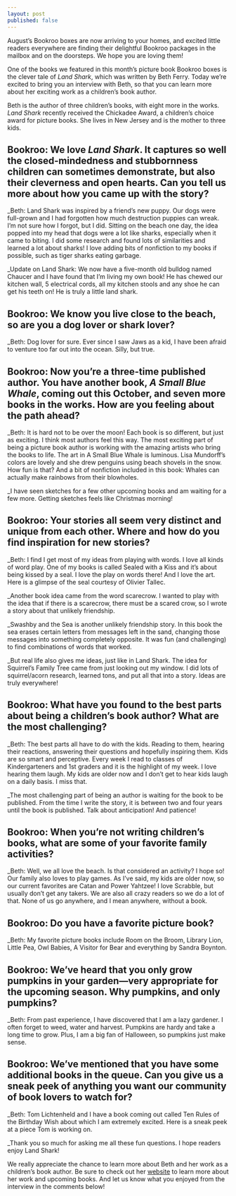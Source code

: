 ```yaml
---
layout: post
published: false
---
```

August’s Bookroo boxes are now arriving to your homes, and excited little readers everywhere are finding their delightful Bookroo packages in the mailbox and on the doorsteps. We hope you are loving them!
 
One of the books we featured in this month’s picture book Bookroo boxes is the clever tale of _Land Shark_, which was written by Beth Ferry. Today we’re excited to bring you an interview with Beth, so that you can learn more about her exciting work as a children’s book author.
 
Beth is the author of three children’s books, with eight more in the works. _Land Shark_ recently received the Chickadee Award, a children’s choice award for picture books. She lives in New Jersey and is the mother to three kids.
 
## Bookroo: We love _Land Shark_. It captures so well the closed-mindedness and stubbornness children can sometimes demonstrate, but also their cleverness and open hearts. Can you tell us more about how you came up with the story?

_Beth: Land Shark was inspired by a friend’s new puppy. Our dogs were full-grown and I had forgotten how much destruction puppies can wreak. I’m not sure how I forgot, but I did. Sitting on the beach one day, the idea popped into my head that dogs were a lot like sharks, especially when it came to biting. I did some research and found lots of similarities and learned a lot about sharks! I love adding bits of nonfiction to my books if possible, such as tiger sharks eating garbage.

_Update on Land Shark: We now have a five-month old bulldog named Chaucer and I have found that I’m living my own book! He has chewed our kitchen wall, 5 electrical cords, all my kitchen stools and any shoe he can get his teeth on! He is truly a little land shark.

## Bookroo: We know you live close to the beach, so are you a dog lover or shark lover?

_Beth: Dog lover for sure. Ever since I saw Jaws as a kid, I have been afraid to venture too far out into the ocean. Silly, but true.

## Bookroo: Now you’re a three-time published author. You have another book, _A Small Blue Whale_, coming out this October, and seven more books in the works. How are you feeling about the path ahead?

_Beth: It is hard not to be over the moon! Each book is so different, but just as exciting. I think most authors feel this way. The most exciting part of being a picture book author is working with the amazing artists who bring the books to life. The art in A Small Blue Whale is luminous. Lisa Mundorff’s colors are lovely and she drew penguins using beach shovels in the snow. How fun is that? And a bit of nonfiction included in this book: Whales can actually make rainbows from their blowholes.

_I have seen sketches for a few other upcoming books and am waiting for a few more. Getting sketches feels like Christmas morning!

## Bookroo: Your stories all seem very distinct and unique from each other. Where and how do you find inspiration for new stories?

_Beth: I find I get most of my ideas from playing with words. I love all kinds of word play. One of my books is called Sealed with a Kiss and it’s about being kissed by a seal. I love the play on words there! And I love the art. Here is a glimpse of the seal courtesy of Olivier Tallec.

_Another book idea came from the word scarecrow. I wanted to play with the idea that if there is a scarecrow, there must be a scared crow, so I wrote a story about that unlikely friendship.

_Swashby and the Sea is another unlikely friendship story. In this book the sea erases certain letters from messages left in the sand, changing those messages into something completely opposite. It was fun (and challenging) to find combinations of words that worked.

_But real life also gives me ideas, just like in Land Shark. The idea for Squirrel’s Family Tree came from just looking out my window. I did lots of squirrel/acorn research, learned tons, and put all that into a story.
Ideas are truly everywhere!

## Bookroo: What have you found to the best parts about being a children’s book author? What are the most challenging?

_Beth: The best parts all have to do with the kids. Reading to them, hearing their reactions, answering their questions and hopefully inspiring them. Kids are so smart and perceptive. Every week I read to classes of Kindergarteners and 1st graders and it is the highlight of my week. I love hearing them laugh. My kids are older now and I don’t get to hear kids laugh on a daily basis. I miss that.

_The most challenging part of being an author is waiting for the book to be published. From the time I write the story, it is between two and four years until the book is published. Talk about anticipation! And patience!

## Bookroo: When you’re not writing children’s books, what are some of your favorite family activities?

_Beth: Well, we all love the beach. Is that considered an activity? I hope so! Our family also loves to play games. As I’ve said, my kids are older now, so our current favorites are Catan and Power Yahtzee! I love Scrabble, but usually don’t get any takers. We are also all crazy readers so we do a lot of that. None of us go anywhere, and I mean anywhere, without a book. 

## Bookroo: Do you have a favorite picture book?

_Beth: My favorite picture books include Room on the Broom, Library Lion, Little Pea, Owl Babies, A Visitor for Bear and everything by Sandra Boynton. 

## Bookroo: We’ve heard that you only grow pumpkins in your garden—very appropriate for the upcoming season. Why pumpkins, and only pumpkins?

_Beth: From past experience, I have discovered that I am a lazy gardener. I often forget to weed, water and harvest. Pumpkins are hardy and take a long time to grow. Plus, I am a big fan of Halloween, so pumpkins just make sense. 

## Bookroo: We’ve mentioned that you have some additional books in the queue. Can you give us a sneak peek of anything you want our community of book lovers to watch for?

_Beth: Tom Lichtenheld and I have a book coming out called Ten Rules of the Birthday Wish about which I am extremely excited. Here is a sneak peek at a piece Tom is working on.

_Thank you so much for asking me all these fun questions. I hope readers enjoy Land Shark!

We really appreciate the chance to learn more about Beth and her work as a children’s book author. Be sure to check out her [website](https://www.bethferry.com/) to learn more about her work and upcoming books. And let us know what you enjoyed from the interview in the comments below!